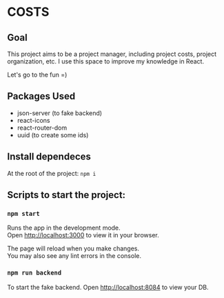 # COSTS

## Goal
This project aims to be a project manager, including project costs, project organization, etc. I use this space to improve my knowledge in React.

Let's go to the fun =)

## Packages Used
- json-server (to fake backend)
- react-icons
- react-router-dom
- uuid (to create some ids)

## Install dependeces
At the root of the project:
```npm i```

## Scripts to start the project:
### `npm start`

Runs the app in the development mode.\
Open [http://localhost:3000](http://localhost:3000) to view it in your browser.

The page will reload when you make changes.\
You may also see any lint errors in the console.

### `npm run backend`
To start the fake backend.
Open [http://localhost:8084](http://localhost:8084) to view your DB.